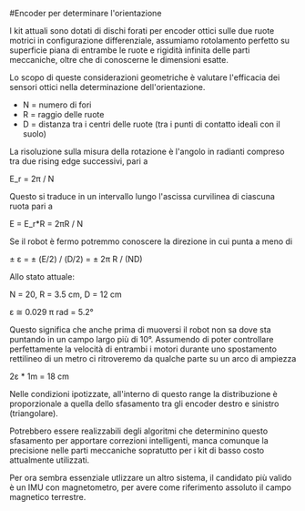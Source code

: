 #Encoder per determinare l'orientazione

I kit attuali sono dotati di dischi forati per encoder ottici sulle due ruote
motrici in configurazione differenziale, assumiamo rotolamento perfetto su
superficie piana di entrambe le ruote e rigidità infinita delle parti
meccaniche, oltre che di conoscerne le dimensioni esatte.

Lo scopo di queste considerazioni geometriche è valutare l'efficacia dei sensori
ottici nella determinazione dell'orientazione.

- N = numero di fori
- R = raggio delle ruote
- D = distanza tra i centri delle ruote (tra i punti di contatto ideali con il
	suolo)

La risoluzione sulla misura della rotazione è l'angolo in radianti compreso tra
due rising edge successivi, pari a

E_r = 2π / N

Questo si traduce in un intervallo lungo l'ascissa curvilinea di ciascuna ruota
pari a

E = E_r*R = 2πR / N

Se il robot è fermo potremmo conoscere la direzione in cui punta a meno di

± ε = ± (E/2) / (D/2)  = ± 2π R / (ND)

Allo stato attuale:

N = 20,
R = 3.5 cm,
D = 12 cm

ε ≅ 0.029 π rad = 5.2°

Questo significa che anche prima di muoversi il robot non sa dove sta puntando
in un campo largo più di 10°.
Assumendo di poter controllare perfettamente la velocità di entrambi i motori
durante uno spostamento rettilineo di un metro ci ritroveremo da qualche parte
su un arco di ampiezza

2ε * 1m = 18 cm

Nelle condizioni ipotizzate, all'interno di questo range la distribuzione è
proporzionale a quella dello sfasamento tra gli encoder destro e sinistro
(triangolare).

Potrebbero essere realizzabili degli algoritmi che determinino questo sfasamento
per apportare correzioni intelligenti, manca comunque la precisione nelle
parti meccaniche sopratutto per i kit di basso costo attualmente utilizzati.

Per ora sembra essenziale utlizzare un altro sistema, il candidato più valido è
un IMU con magnetometro, per avere come riferimento assoluto il campo magnetico
terrestre.
